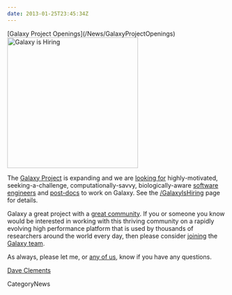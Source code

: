 ```yaml
---
date: 2013-01-25T23:45:34Z
---
```

<div class='newsItemHeader'>[Galaxy Project Openings](/News/GalaxyProjectOpenings)</div>

<div class='right'><a href='/GalaxyIsHiring'><img src='/GalaxyIsHiring/GalaxyIsHiringWordCloud2.png' alt='Galaxy is Hiring' width="300" /></a></div>

The [Galaxy Project](http://galaxyproject.org/) is expanding and we are [looking for](/GalaxyIsHiring) highly-motivated, seeking-a-challenge, computationally-savvy, biologically-aware [software engineers](/GalaxyIsHiring#software-engineers) and [post-docs](/GalaxyIsHiring) to work on Galaxy. See the [/GalaxyIsHiring](/GalaxyIsHiring) page for details.

Galaxy a great project with a [great community](/Events/GCC2013). If you or someone you know would be interested in working with this thriving community on a rapidly evolving high performance platform that is used by thousands of researchers around the world every day, then please consider [joining](/GalaxyIsHiring) the [Galaxy team](/GalaxyTeam).

As always, please let me, or [any of us](/GalaxyTeam), know if you have any questions.

[Dave Clements](/DaveClements)


CategoryNews
